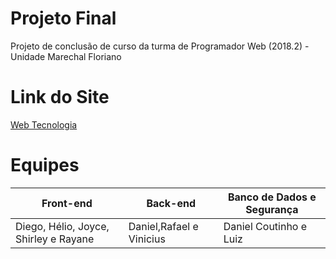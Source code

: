 # Projeto Final
Projeto de conclusão de curso da turma de Programador Web (2018.2) - Unidade Marechal Floriano

# Link do Site

<a href="#">Web Tecnologia</a>


# Equipes

<table>
  <thead>
    <th>Front-end</th>
    <th>Back-end</th>
    <th>Banco de Dados e Segurança</th>
  </thead>
  <tbody>
    <tr>
      <td>Diego, Hélio, Joyce, Shirley e Rayane</td>
      <td>Daniel,Rafael e Vinicius</td>
      <td>Daniel Coutinho e Luiz</td>
    </tr>  
      

